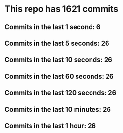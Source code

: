 # This repo has 1621 commits

## Commits in the last 1 second: 6
## Commits in the last 5 seconds: 26
## Commits in the last 10 seconds: 26
## Commits in the last 60 seconds: 26
## Commits in the last 120 seconds: 26
## Commits in the last 10 minutes: 26
## Commits in the last 1 hour: 26
